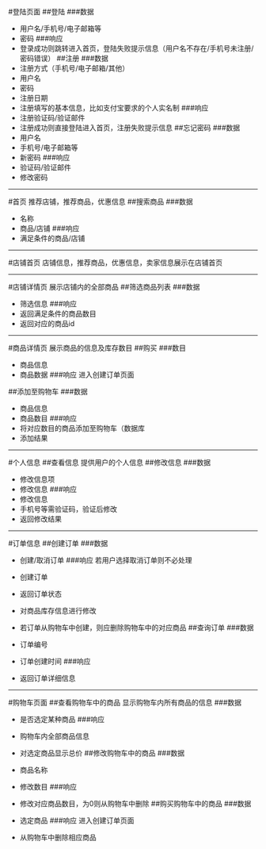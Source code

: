 #登陆页面
##登陆
###数据
- 用户名/手机号/电子邮箱等
- 密码
###响应
- 登录成功则跳转进入首页，登陆失败提示信息（用户名不存在/手机号未注册/密码错误）
##注册
###数据
- 注册方式（手机号/电子邮箱/其他）
- 用户名
- 密码
- 注册日期
- 注册填写的基本信息，比如支付宝要求的个人实名制
###响应
- 注册验证码/验证邮件
- 注册成功则直接登陆进入首页，注册失败提示信息
##忘记密码
###数据
- 用户名
- 手机号/电子邮箱等
- 新密码
###响应
- 验证码/验证邮件
- 修改密码


----------

#首页
推荐店铺，推荐商品，优惠信息
##搜索商品
###数据
- 名称
- 商品/店铺
###响应
- 满足条件的商品/店铺

----------

#店铺首页
店铺信息，推荐商品，优惠信息，卖家信息展示在店铺首页

----------

#店铺详情页
展示店铺内的全部商品
##筛选商品列表
###数据
- 筛选信息
###响应
- 返回满足条件的商品数目
- 返回对应的商品id

----------

#商品详情页
展示商品的信息及库存数目
##购买
###数目
- 商品信息
- 商品数据
###响应
进入创建订单页面

##添加至购物车
###数据
- 商品信息
- 商品数目
###响应
- 将对应数目的商品添加至购物车（数据库
- 添加结果

----------

#个人信息
##查看信息
提供用户的个人信息
##修改信息
###数据
- 修改信息项
- 修改信息
###响应
- 修改信息
- 手机号等需验证码，验证后修改
- 返回修改结果

----------

#订单信息
##创建订单
###数据
- 创建/取消订单
###响应
若用户选择取消订单则不必处理

- 创建订单
- 返回订单状态
- 对商品库存信息进行修改
- 若订单从购物车中创建，则应删除购物车中的对应商品
##查询订单
###数据
- 订单编号
- 订单创建时间
###响应
- 返回订单详细信息

----------

#购物车页面
##查看购物车中的商品
显示购物车内所有商品的信息
###数据
- 是否选定某种商品
###响应
- 购物车内全部商品信息
- 对选定商品显示总价
##修改购物车中的商品
###数据
- 商品名称
- 修改数目
###响应
- 修改对应商品数目，为0则从购物车中删除
##购买购物车中的商品
###数据
- 选定商品
###响应
进入创建订单页面

- 从购物车中删除相应商品
